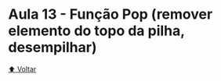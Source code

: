 # Aula 13 - Função Pop (remover elemento do topo da pilha, desempilhar)

[:arrow_up: Voltar](https://github.com/Geofisicando/C-orientado-a-testes#%C3%ADndice)
